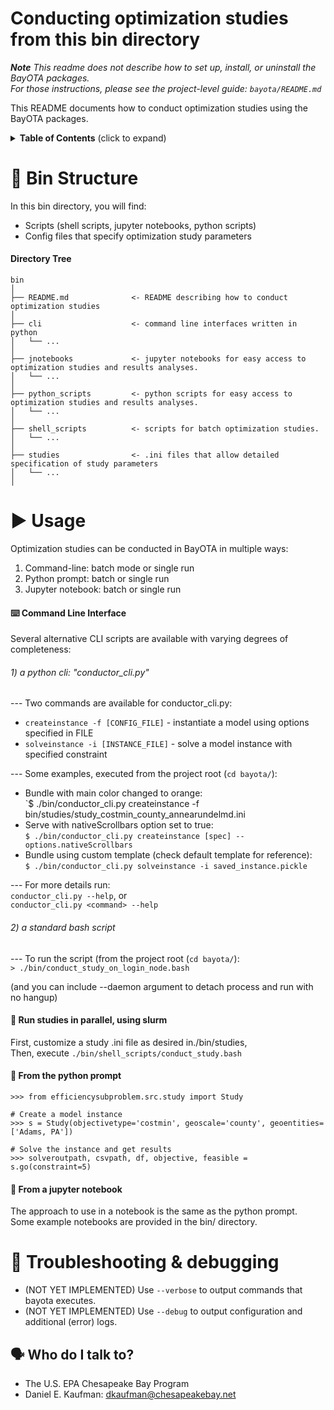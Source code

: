 # Conducting optimization studies from this bin directory

***Note*** *This readme does not describe how to set up, install, or uninstall the BayOTA packages.\
For those instructions, please see the project-level guide: `bayota/README.md`*


This README documents how to conduct optimization studies using the BayOTA packages.

<details>
 <summary><strong>Table of Contents</strong> (click to expand)</summary>

* [Bin structure](#-bin-structure)
* [Usage](#-usage)
* [Troubleshooting & debugging](#-troubleshooting--debugging)
* [Who do I talk to?](#-who-do-i-talk-to)
</details>

# 📁 Bin Structure

In this bin directory, you will find:

* Scripts (shell scripts, jupyter notebooks, python scripts)
* Config files that specify optimization study parameters

#### Directory Tree
```
bin
│
├── README.md              <- README describing how to conduct optimization studies
│
├── cli                    <- command line interfaces written in python
│   └── ...
│
├── jnotebooks             <- jupyter notebooks for easy access to optimization studies and results analyses.
│   └── ...
│
├── python_scripts         <- python scripts for easy access to optimization studies and results analyses.
│   └── ...
│
├── shell_scripts          <- scripts for batch optimization studies.
│   └── ...
│
├── studies                <- .ini files that allow detailed specification of study parameters
│   └── ...
│
```


# ▶ Usage

Optimization studies can be conducted in BayOTA in multiple ways:
1) Command-line: batch mode or single run
2) Python prompt: batch or single run
3) Jupyter notebook: batch or single run

#### ⌨️ Command Line Interface

Several alternative CLI scripts are available with varying degrees of completeness:

###### 1) a python cli: "conductor_cli.py"

--- Two commands are available for conductor_cli.py:

* ```createinstance -f [CONFIG_FILE]``` - instantiate a model using options specified in FILE
* ```solveinstance -i [INSTANCE_FILE]``` - solve a model instance with specified constraint

--- Some examples, executed from the project root (`cd bayota/`):
- Bundle with main color changed to orange:\
`$ ./bin/conductor_cli.py createinstance -f bin/studies/study_costmin_county_annearundelmd.ini
- Serve with nativeScrollbars option set to true:\
`$ ./bin/conductor_cli.py createinstance [spec] --options.nativeScrollbars`
- Bundle using custom template (check default template for reference):\
`$ ./bin/conductor_cli.py solveinstance -i saved_instance.pickle`

--- For more details run:\
`conductor_cli.py --help`, or\
`conductor_cli.py <command> --help`

###### 2) a standard bash script

--- To run the script (from the project root (`cd bayota/`):\
`> ./bin/conduct_study_on_login_node.bash`

(and you can include --daemon argument to detach process and run with no hangup)

#### 🔀 Run studies in parallel, using slurm

First, customize a study .ini file as desired in./bin/studies,\
Then, execute `./bin/shell_scripts/conduct_study.bash`

#### 🐍 From the python prompt

    >>> from efficiencysubproblem.src.study import Study

    # Create a model instance
    >>> s = Study(objectivetype='costmin', geoscale='county', geoentities=['Adams, PA'])

    # Solve the instance and get results
    >>> solveroutpath, csvpath, df, objective, feasible = s.go(constraint=5)

#### 📓 From a jupyter notebook
The approach to use in a notebook is the same as the python prompt.\
Some example notebooks are provided in the bin/ directory.

# 🐛 Troubleshooting & debugging

* (NOT YET IMPLEMENTED) Use `--verbose` to output commands that bayota executes.
* (NOT YET IMPLEMENTED) Use `--debug` to output configuration and additional (error) logs.

## 🗣️ Who do I talk to?

* The U.S. EPA Chesapeake Bay Program
* Daniel E. Kaufman: dkaufman@chesapeakebay.net